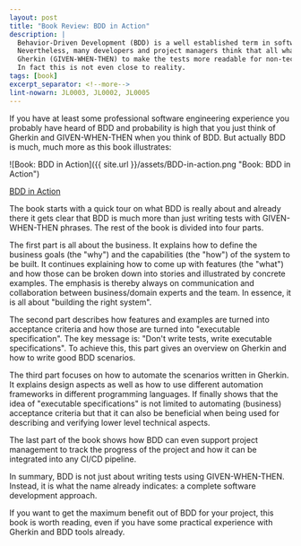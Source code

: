 ```yaml
---
layout: post
title: "Book Review: BDD in Action"
description: |
  Behavior-Driven Development (BDD) is a well established term in software industry.
  Nevertheless, many developers and project managers think that all what it is about is writing tests with 
  Gherkin (GIVEN-WHEN-THEN) to make the tests more readable for non-technical stakeholders.
  In fact this is not even close to reality. 
tags: [book]
excerpt_separator: <!--more-->
lint-nowarn: JL0003, JL0002, JL0005
---
```


If you have at least some professional software engineering experience you probably have heard of BDD
and probability is high that you just think of Gherkin and GIVEN-WHEN-THEN when you think of BDD.
But actually BDD is much, much more as this book illustrates:

![Book: BDD in Action]({{ site.url }}/assets/BDD-in-action.png "Book: BDD in Action")

[BDD in Action](https://www.amazon.com/-/de/dp/161729165X/ref=sr_1_1?__mk_de_DE=%C3%85M%C3%85%C5%BD%C3%95%C3%91&crid=2IBJHADUUJ2V7&keywords=bdd+in+action&qid=1672747172&sprefix=bdd+in+action%2Caps%2C264&sr=8-1)

<!--more-->

The book starts with a quick tour on what BDD is really about and already there it gets clear that 
BDD is much more than just writing tests with GIVEN-WHEN-THEN phrases.
The rest of the book is divided into four parts.

The first part is all about the business. It explains how to define the business goals (the "why") and
the capabilities (the "how") of the system to be built. It continues explaining how to come up with
features (the "what") and how those can be broken down into stories and illustrated by concrete examples.
The emphasis is thereby always on communication and collaboration between business/domain experts and the team.
In essence, it is all about "building the right system".

The second part describes how features and examples are turned into acceptance criteria and how those
are turned into "executable specification". The key message is: "Don't write tests, write executable
specifications". To achieve this, this part gives an overview on Gherkin and how to write good BDD
scenarios.

The third part focuses on how to automate the scenarios written in Gherkin. It explains design aspects
as well as how to use different automation frameworks in different programming languages.
If finally shows that the idea of "executable specifications" is not limited to automating (business)
acceptance criteria but that it can also be beneficial when being used for describing and verifying 
lower level technical aspects. 

The last part of the book shows how BDD can even support project management to track the progress of the project
and how it can be integrated into any CI/CD pipeline.

In summary, BDD is not just about writing tests using GIVEN-WHEN-THEN. 
Instead, it is what the name already indicates: a complete software development approach.

If you want to get the maximum benefit out of BDD for your project, this book is worth reading,
even if you have some practical experience with Gherkin and BDD tools already.
